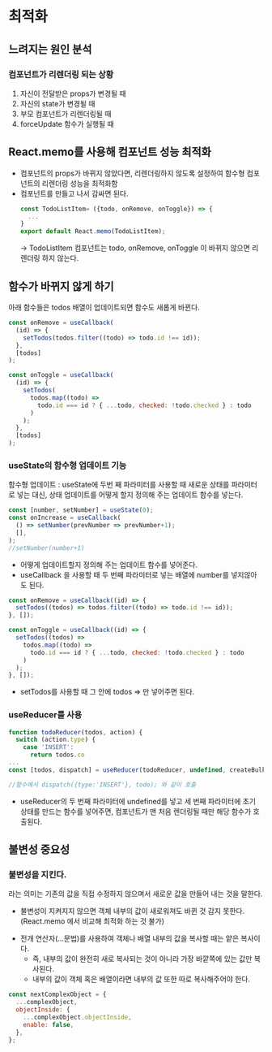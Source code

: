 # 최적화

## 느려지는 원인 분석

### 컴포넌트가 리렌더링 되는 상황

1. 자신이 전달받은 props가 변경될 때
2. 자신의 state가 변경될 때
3. 부모 컴포넌트가 리렌더링될 때
4. forceUpdate 함수가 실행될 때

## React.memo를 사용해 컴포넌트 성능 최적화

- 컴포넌트의 props가 바뀌지 않았다면, 리렌더링하지 않도록 설정하여 함수형 컴포넌트의 리렌더링 성능을 최적화함
- 컴포넌트를 만들고 나서 감싸면 된다.
  ```js
  const TodoListItem= ({todo, onRemove, onToggle}) => {
    ...
  }
  export default React.memo(TodoListItem);
  ```
  -> TodoListItem 컴포넌트는 todo, onRemove, onToggle 이 바뀌지 않으면 리렌더링 하지 않는다.

## 함수가 바뀌지 않게 하기

아래 함수들은 todos 배열이 업데이트되면 함수도 새롭게 바뀐다.

```js
const onRemove = useCallback(
  (id) => {
    setTodos(todos.filter((todo) => todo.id !== id));
  },
  [todos]
);

const onToggle = useCallback(
  (id) => {
    setTodos(
      todos.map((todo) =>
        todo.id === id ? { ...todo, checked: !todo.checked } : todo
      )
    );
  },
  [todos]
);
```

### useState의 함수형 업데이트 기능

함수형 업데이트 : useState에 두번 째 파라미터를 사용할 때 새로운 상태를 파라미터로 넣는 대신, 상태 업데이트를 어떻게 할지 정의해 주는 업데이트 함수를 넣는다.

```js
const [number, setNumber] = useState(0);
const onIncrease = useCallback(
  () => setNumber(prevNumber => prevNumber+1);
  [],
);
//setNumber(number+1)
```

- 어떻게 업데이트할지 정의해 주는 업데이트 함수를 넣어준다.
- useCallback 을 사용할 때 두 번째 파라미터로 넣는 배열에 number를 넣지않아도 된다.

```js
const onRemove = useCallback((id) => {
  setTodos((todos) => todos.filter((todo) => todo.id !== id));
}, []);

const onToggle = useCallback((id) => {
  setTodos((todos) =>
    todos.map((todo) =>
      todo.id === id ? { ...todo, checked: !todo.checked } : todo
    )
  );
}, []);
```

- setTodos를 사용할 때 그 안에 todos => 만 넣어주면 된다.

### useReducer를 사용

```js
function todoReducer(todos, action) {
  switch (action.type) {
    case 'INSERT':
      return todos.co
...
const [todos, dispatch] = useReducer(todoReducer, undefined, createBulkTodos);

//함수에서 dispatch({type:'INSERT'}, todo); 와 같이 호출
```

- useReducer의 두 번째 파라미터에 undefined를 넣고 세 번째 파라미터에 초기 상태를 만드는 함수를 넣어주면, 컴포넌트가 맨 처음 렌더링될 때만 해당 함수가 호출된다.

## 불변성 중요성

### 불변성을 지킨다.

라는 의미는 기존의 값을 직접 수정하지 않으며서 새로운 값을 만들어 내는 것을 말한다.

- 불변성이 지켜지지 않으면 객체 내부의 값이 새로워져도 바뀐 것 감지 못한다.(React.memo 에서 비교해 최적화 하는 것 불가)

* 전개 연산자(...문법)를 사용하여 객체나 배열 내부의 값을 복사할 때는 얕은 복사이다.
  - 즉, 내부의 값이 완전히 새로 복사되는 것이 아니라 가장 바깥쪽에 있는 값만 복사된다.
  - 내부의 값이 객체 혹은 배열이라면 내부의 값 또한 따로 복사해주어야 한다.

```js
const nextComplexObject = {
  ...complexObject,
  objectInside: {
    ...complexObject.objectInside,
    enable: false,
  },
};
```
